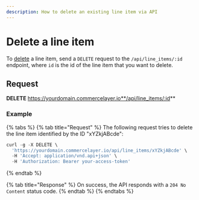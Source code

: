 ```yaml
---
description: How to delete an existing line item via API
---
```


# Delete a line item

To <a href="https://docs.commercelayer.io/developers/deleting-resources" target="_blank">delete</a> a line item, send a `DELETE` request to the `/api/line_items/:id` endpoint, where `id` is the id of the line item that you want to delete.

## Request

**DELETE** https://yourdomain.commercelayer.io**/api/line_items/:id**

### Example

{% tabs %}
{% tab title="Request" %}
The following request tries to delete the line item identified by the ID "xYZkjABcde":

```javascript
curl -g -X DELETE \
  'https://yourdomain.commercelayer.io/api/line_items/xYZkjABcde' \
  -H 'Accept: application/vnd.api+json' \
  -H 'Authorization: Bearer your-access-token'
```
{% endtab %}

{% tab title="Response" %}
On success, the API responds with a `204 No Content` status code.
{% endtab %}
{% endtabs %}

